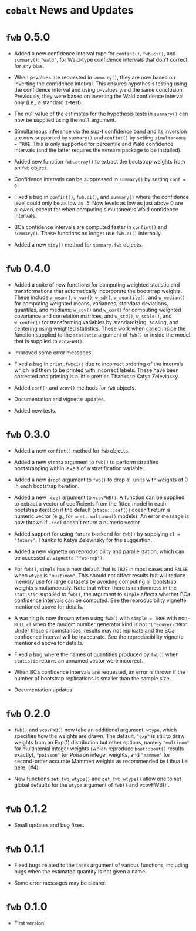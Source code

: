 `cobalt` News and Updates
======

# `fwb` 0.5.0

* Added a new confidence interval type for `confint()`, `fwb.ci()`, and `summary()`: `"wald"`, for Wald-type confidence intervals that don't correct for any bias.

* When p-values are requested in `summary()`, they are now based on inverting the confidence interval. This ensures hypothesis testing using the confidence interval and using p-values yield the same conclusion. Previously, they were based on inverting the Wald confidence interval only (i.e., a standard z-test).

* The null value of the estimates for the hypothesis tests in `summary()` can now be supplied using the `null` argument.

* Simultaneous inference via the sup-t confidence band and its inversion are now supported by `summary()` and `confint()` by setting `simultaneous = TRUE`. This is only supported for percentile and Wald confidence intervals (and the latter requires the `mvtnorm` package to be installed).

* Added new function `fwb.array()` to extract the bootstrap weights from an `fwb` object.

* Confidence intervals can be suppressed in `summary()` by setting `conf = 0`.

* Fixed a bug in `confint()`, `fwb.ci()`, and `summary()` where the confidence level could only be as low as .5. Now levels as low as just above 0 are allowed, except for when computing simultaneous Wald confidence intervals.

* BCa confidence intervals are computed faster in `confint()` and `summary()`. These functions no longer use `fwb.ci()` internally.

* Added a new `tidy()` method for `summary.fwb` objects.

# `fwb` 0.4.0

* Added a suite of new functions for computing weighted statistic and transformations that automatically incorporate the bootstrap weights. These include `w_mean()`, `w_var()`, `w_sd()`, `w_quantile()`, and `w_median()` for computing weighted means, variances, standard deviations, quantiles, and medians; `w_cov()` and `w_cor()` for computing weighted covariance and correlation matrices, and `w_std()`, `w_scale()`, and `w_center()` for transforming variables by standardizing, scaling, and centering using weighted statistics. These work when called inside the function supplied to the `statistic` argument of `fwb()` or inside the model that is supplied to `vcovFWB()`.

* Improved some error messages.

* Fixed a bug in `print.fwbci()` due to incorrect ordering of the intervals which led them to be printed with incorrect labels. These have been corrected and printing is a little prettier. Thanks to Katya Zelevinsky.

* Added `coef()` and `vcov()` methods for `fwb` objects.

* Documentation and vignette updates.

* Added new tests.

# `fwb` 0.3.0

* Added a new `confint()` method for `fwb` objects.

* Added a new `strata` argument to `fwb()` to perform stratified bootstrapping within levels of a stratification variable.

* Added a new `drop0` argument to `fwb()` to drop all units with weights of 0 in each bootstrap iteration.

* Added a new `.coef` argument to `vcovFWB()`. A function can be supplied to extract a vector of coefficients from the fitted model in each bootstrap iteration if the default (`stats::coef()`) doesn't return a numeric vector (e.g., for `nnet::multinom()` models). An error message is now thrown if `.coef` doesn't return a numeric vector.

* Added support for using `future` backend for `fwb()` by supplying `cl = "future"`. Thanks to Katya Zelevinsky for the suggestion.

* Added a new vignette on reproducibility and parallelization, which can be accessed at `vignette("fwb-rep")`.

* For `fwb()`, `simple` has a new default that is `TRUE` in most cases and `FALSE` when `wtype` is `"multinom"`. This should not affect results but will reduce memory use for large datasets by avoiding computing all bootstrap weights simultaneously. Note that when there is randomness in the `statistic` supplied to `fwb()`, the argument to `simple` affects whether BCa confidence intervals can be computed. See the reproducibility vignette mentioned above for details.

* A warning is now thrown when using `fwb()` with `simple = TRUE` with non-`NULL` `cl` when the random number generator kind is not `"L'Ecuyer-CMRG"`. Under these circumstances, results may not replicate and the BCa confidence interval will be inaccurate. See the reproducibility vignette mentioned above for details.

* Fixed a bug where the names of quantities produced by `fwb()` when `statistic` returns an unnamed vector were incorrect.

* When BCa confidence intervals are requested, an error is thrown if the number of bootstrap replications is smaller than the sample size.

* Documentation updates.

# `fwb` 0.2.0

* `fwb()` and `vcovFWB()` now take an additional argument, `wtype`, which specifies how the weights are drawn. The default, `"exp"` is still to draw weights from an $\text{Exp}(1)$ distribution but other options, namely `"multinom"` for multinomial integer weights (which reproduce `boot::boot()` results exactly), `"poisson"` for Poisson integer weights, and `"mammen"` for second-order accurate Mammen weights as recommended by Lihua Lei [here](https://x.com/lihua_lei_stat/status/1641538993090351106). (#4)

* New functions `set_fwb_wtype()` and `get_fwb_wtype()` allow one to set global defaults for the `wtype` argument of `fwb()` and vcovFWB()`.

# `fwb` 0.1.2

* Small updates and bug fixes.

# `fwb` 0.1.1

* Fixed bugs related to the `index` argument of various functions, including bugs when the estimated quantity is not given a name.

* Some error messages may be clearer.

# `fwb` 0.1.0

* First version!
